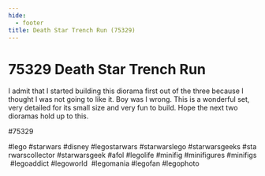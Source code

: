 ```yaml
---
hide:
  - footer
title: Death Star Trench Run (75329)
---
```


# 75329 Death Star Trench Run

I admit that I started building this diorama first out of the three because I thought I was not going to like it. Boy was I wrong. This is a wonderful set, very detailed for its small size and very fun to build. Hope the next two dioramas hold up to this. 

#75329 
 
 
 
#lego #starwars #disney #legostarwars #starwarslego #starwarsgeeks #starwarscollector #starwarsgeek #afol #legolife #minifig #minifigures #minifigs #legoaddict #legoworld  #legomania #legofan #legophoto 

